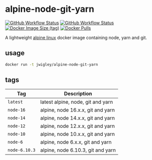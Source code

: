 # alpine-node-git-yarn

[![GitHub Workflow Status](https://img.shields.io/github/workflow/status/jwigley/docker-alpine-node-git-yarn/master?label=build%20%28master%29)](https://hub.docker.com/r/jwigley/alpine-node-git-yarn/)
[![GitHub Workflow Status](https://img.shields.io/github/workflow/status/jwigley/docker-alpine-node-git-yarn/nightly?label=build%20%28nightly%29)](https://hub.docker.com/r/jwigley/alpine-node-git-yarn/)
[![Docker Image Size (tag)](https://img.shields.io/docker/image-size/jwigley/alpine-node-git-yarn/latest)](https://hub.docker.com/r/jwigley/alpine-node-git-yarn/)
[![Docker Pulls](https://img.shields.io/docker/pulls/jwigley/alpine-node-git-yarn.svg)](https://hub.docker.com/r/jwigley/alpine-node-git-yarn/)

A lightweight [alpine linux](https://alpinelinux.org) docker image containing node, yarn and git.

## usage

```bash
docker run -t jwigley/alpine-node-git-yarn
```

## tags

**Tag**|**Description**
-----|-----
`latest`|latest alpine, node, git and yarn
`node-16`|alpine, node 16.x.x, git and yarn
`node-14`|alpine, node 14.x.x, git and yarn
`node-12`|alpine, node 12.x.x, git and yarn
`node-10`|alpine, node 10.x.x, git and yarn
`node-6`|alpine, node 6.x.x, git and yarn
`node-6.10.3`|alpine, node 6.10.3, git and yarn
